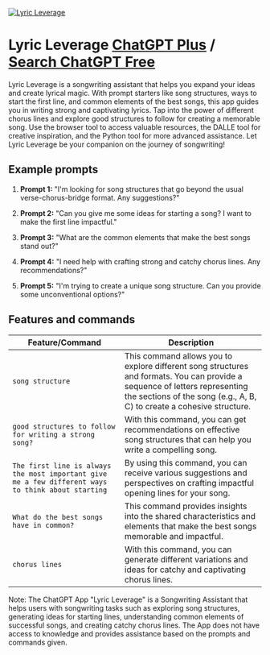 
[![Lyric Leverage](https://files.oaiusercontent.com/file-VZwpZREKtjJHPFyZf3eKDosl?se=2123-10-17T02%3A04%3A58Z&sp=r&sv=2021-08-06&sr=b&rscc=max-age%3D31536000%2C%20immutable&rscd=attachment%3B%20filename%3D768fc373-46c7-4c01-8bf9-cc8a7ca3d347.png&sig=851rAbKF7gjmMLc1WVdIrrZWnOZ60VCJtxldamGguIs%3D)](https://chat.openai.com/g/g-ZzoxnZvNN-lyric-leverage)

# Lyric Leverage [ChatGPT Plus](https://chat.openai.com/g/g-ZzoxnZvNN-lyric-leverage) / [Search ChatGPT Free](https://gptcall.net/index.html#/?search=Lyric%20Leverage)

Lyric Leverage is a songwriting assistant that helps you expand your ideas and create lyrical magic. With prompt starters like song structures, ways to start the first line, and common elements of the best songs, this app guides you in writing strong and captivating lyrics. Tap into the power of different chorus lines and explore good structures to follow for creating a memorable song. Use the browser tool to access valuable resources, the DALLE tool for creative inspiration, and the Python tool for more advanced assistance. Let Lyric Leverage be your companion on the journey of songwriting!

## Example prompts

1. **Prompt 1:** "I'm looking for song structures that go beyond the usual verse-chorus-bridge format. Any suggestions?"

2. **Prompt 2:** "Can you give me some ideas for starting a song? I want to make the first line impactful."

3. **Prompt 3:** "What are the common elements that make the best songs stand out?"

4. **Prompt 4:** "I need help with crafting strong and catchy chorus lines. Any recommendations?"

5. **Prompt 5:** "I'm trying to create a unique song structure. Can you provide some unconventional options?"

## Features and commands

| Feature/Command | Description |
| --- | --- |
| `song structure` | This command allows you to explore different song structures and formats. You can provide a sequence of letters representing the sections of the song (e.g., A, B, C) to create a cohesive structure. |
| `good structures to follow for writing a strong song?` | With this command, you can get recommendations on effective song structures that can help you write a compelling song. |
| `The first line is always the most important give me a few different ways to think about starting` | By using this command, you can receive various suggestions and perspectives on crafting impactful opening lines for your song. |
| `What do the best songs have in common?` | This command provides insights into the shared characteristics and elements that make the best songs memorable and impactful. |
| `chorus lines` | With this command, you can generate different variations and ideas for catchy and captivating chorus lines. |

Note: The ChatGPT App "Lyric Leverage" is a Songwriting Assistant that helps users with songwriting tasks such as exploring song structures, generating ideas for starting lines, understanding common elements of successful songs, and creating catchy chorus lines. The App does not have access to knowledge and provides assistance based on the prompts and commands given.


